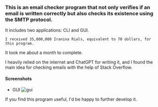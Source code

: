 ### This is an email checker program that not only verifies if an email is written correctly but also checks its existence using the SMTP protocol.

It includes two applications: CLI and GUI.

```I received 35,000,000 Iranina Rials, equivalent to 70 dollars, for this program.```

It took me about a month to complete.

I heavily relied on the internet and ChatGPT for writing it, and I found the main idea for checking emails with the help of Stack Overflow.

#### Screenshots
* GUI
![gui](.screenshots/Screenshot_20-Jun_11-30-53_5862.png)

If you find this program useful, I'd be happy to further develop it.